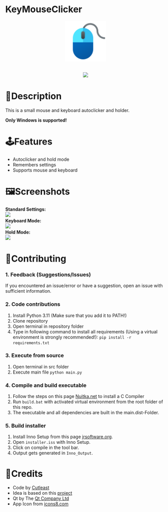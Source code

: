 # KeyMouseClicker

<p align="center">
<picture>
  <img alt="" src="src/assets/icon.png" width=128 height=128>
</picture>
</p>
<p align="center">
<br>
<a href="https://ko-fi.com/cutleast"><img src="https://i.imgur.com/KcPrhK5.png" height="60px"/> </a>
</p>

# 📄Description

This is a small mouse and keyboard autoclicker and holder.

**Only Windows is supported!**

# 🕹Features

- Autoclicker and hold mode
- Remembers settings
- Supports mouse and keyboard

# 🖼️Screenshots

<p>
<strong>Standard Settings:</strong><br>
<img src="https://i.imgur.com/82t2mOC.png"/><br>
<strong>Keyboard Mode:</strong><br>
<img src="https://i.imgur.com/lcXc2Js.png"/><br>
<strong>Hold Mode:</strong><br>
<img src="https://i.imgur.com/CaQyXQe.png"/><br>
</p>

# 🫶Contributing

### 1. Feedback (Suggestions/Issues)

If you encountered an issue/error or have a suggestion, open an issue with sufficient information.

### 2. Code contributions

1. Install Python 3.11 (Make sure that you add it to PATH!)
2. Clone repository
3. Open terminal in repository folder
4. Type in following command to install all requirements (Using a virtual environment is strongly recommended!):
   `pip install -r requirements.txt`

### 3. Execute from source

1. Open terminal in src folder
2. Execute main file
   `python main.py`

### 4. Compile and build executable

1. Follow the steps on this page [Nuitka.net](https://nuitka.net/doc/user-manual.html#usage) to install a C Compiler
2. Run `build.bat` with activated virtual environment from the root folder of this repo.
3. The executable and all dependencies are built in the main.dist-Folder.

### 5. Build installer

1. Install Inno Setup from this page [jrsoftware.org](https://jrsoftware.org/isdl.php).
2. Open `installer.iss` with Inno Setup.
3. Click on compile in the tool bar.
4. Output gets generated in `Inno_Output`.

# 🔗Credits

- Code by [Cutleast](https://github.com/Cutleast)
- Idea is based on this [project](https://sourceforge.net/projects/keyboard-clicker-holder/)
- Qt by The [Qt Company Ltd](https://qt.io)
- App Icon from [icons8.com](https://icons8.com)
